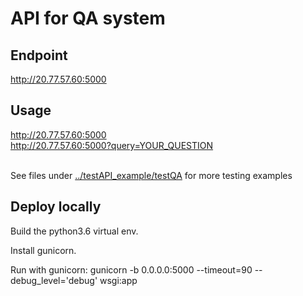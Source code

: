 # API for QA system

## Endpoint
 http://20.77.57.60:5000

## Usage
 http://20.77.57.60:5000
 <br>http://20.77.57.60:5000?query=YOUR_QUESTION
 
 <br>See files under [../testAPI_example/testQA](../testAPI_example/testQA) for more testing examples
## Deploy locally

Build the python3.6 virtual env.

Install gunicorn.

Run with gunicorn: gunicorn -b 0.0.0.0:5000 --timeout=90 --debug_level='debug' wsgi:app
